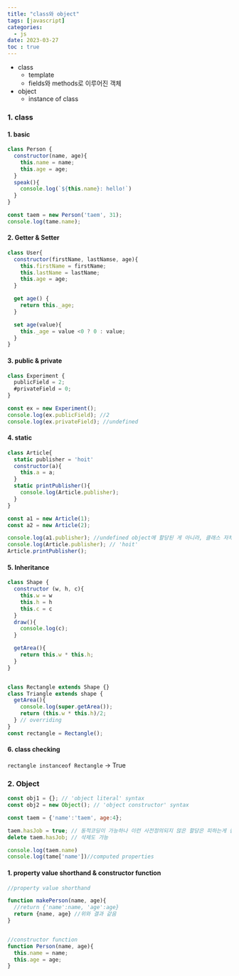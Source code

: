```yaml
---
title: "class와 object"
tags: [javascript]
categories:
  - js
date: 2023-03-27
toc : true
---
```


- class
    - template
    - fields와 methods로 이루어진 객체
- object
    - instance of class


### 1. class
#### 1. basic
```javascript
class Person {
  constructor(name, age){
    this.name = name;
    this.age = age;
  }
  speak(){
    console.log(`${this.name}: hello!`)
  }
}

const taem = new Person('taem', 31);
console.log(tame.name);
```  

#### 2. Getter & Setter
```javascript
class User{
  constructor(firstName, lastNamse, age){
    this.firstName = firstName;
    this.lastName = lastName;
    this.age = age;
  }

  get age() {
    return this._age;
  }

  set age(value){
    this._age = value <0 ? 0 : value;
  }
}
```  

#### 3. public & private
```javascript
class Experiment {
  publicField = 2;
  #privateField = 0;
}

const ex = new Experiment();
console.log(ex.publicField); //2
console.log(ex.privateField); //undefined
```  

#### 4. static
```javascript
class Article{
  static publisher = 'hoit'
  constructor(a){
    this.a = a;
  }
  static printPublisher(){
    console.log(Article.publisher);
  }
}

const a1 = new Article(1);
const a2 = new Article(2);

console.log(a1.publisher); //undefined object에 할당된 게 아니라, 클래스 자체에 할당된 것이 static이기 때문
console.log(Article.publisher); // 'hoit'
Article.printPublisher();
```  

#### 5. Inheritance

```javascript
class Shape {
  constructor (w, h, c){
    this.w = w
    this.h = h
    this.c = c
  }
  draw(){
    console.log(c);
  }

  getArea(){
    return this.w * this.h;
  }
}


class Rectangle extends Shape {}
class Triangle extends shape {
  getArea(){
    console.log(super.getArea());
    return (this.w * this.h)/2; 
  } // overriding
}
const rectangle = Rectangle();
```  

#### 6. class checking 
`rectangle instanceof Rectangle` -> True 



### 2. Object
``` javascript
const obj1 = {}; // 'object literal' syntax
const obj2 = new Object(); // 'object constructor' syntax

const taem = {'name':'taem', age:4};

taem.hasJob = true; // 동적코딩이 가능하나 이런 사전정의되지 않은 할당은 피하는게 좋음, 
delete taem.hasJob; // 삭제도 가능 

console.log(taem.name)
console.log(tame['name'])//computed properties  
```

#### 1. property value shorthand & constructor function
```javascript 
//property value shorthand

function makePerson(name, age){
  //return {'name':name, 'age':age}
  return {name, age} //위와 결과 같음
}


//constructor function
function Person(name, age){
  this.name = name;
  this.age = age;
} 

```